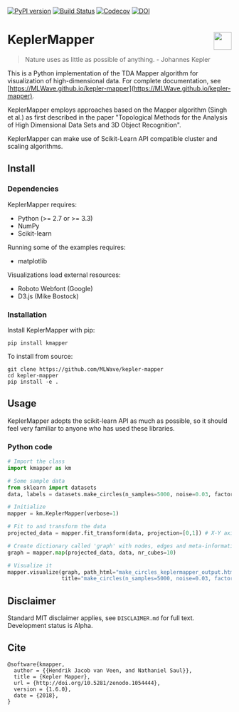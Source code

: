 [![PyPI version](https://badge.fury.io/py/kmapper.svg)](https://badge.fury.io/py/kmapper)
[![Build Status](https://travis-ci.org/MLWave/kepler-mapper.svg?branch=master)](https://travis-ci.org/MLWave/kepler-mapper)
[![Codecov](https://codecov.io/gh/mlwave/kepler-mapper/branch/master/graph/badge.svg)](https://codecov.io/gh/mlwave/kepler-mapper)
[![DOI](https://zenodo.org/badge/DOI/10.5281/zenodo.1054444.svg)](https://doi.org/10.5281/zenodo.1054444)


# KeplerMapper <img align="right" width="40" height="40" src="http://i.imgur.com/axOG6GJ.jpg">

> Nature uses as little as possible of anything. - Johannes Kepler

This is a Python implementation of the TDA Mapper algorithm  for visualization of high-dimensional data. For complete documentation, see [https://MLWave.github.io/kepler-mapper](https://MLWave.github.io/kepler-mapper).



KeplerMapper employs approaches based on the Mapper algorithm (Singh et al.) as first described in the paper "Topological Methods for the Analysis of High Dimensional Data Sets and 3D Object Recognition".

KeplerMapper can make use of Scikit-Learn API compatible cluster and scaling algorithms.


## Install

### Dependencies

KeplerMapper requires:

  - Python (>= 2.7 or >= 3.3)
  - NumPy
  - Scikit-learn

Running some of the examples requires:

  - matplotlib

Visualizations load external resources:

  - Roboto Webfont (Google)
  - D3.js (Mike Bostock)


### Installation

Install KeplerMapper with pip:

```
pip install kmapper
```

To install from source:
```
git clone https://github.com/MLWave/kepler-mapper
cd kepler-mapper
pip install -e .
```

## Usage

KeplerMapper adopts the scikit-learn API as much as possible, so it should feel very familiar to anyone who has used these libraries.

### Python code
```python
# Import the class
import kmapper as km

# Some sample data
from sklearn import datasets
data, labels = datasets.make_circles(n_samples=5000, noise=0.03, factor=0.3)

# Initialize
mapper = km.KeplerMapper(verbose=1)

# Fit to and transform the data
projected_data = mapper.fit_transform(data, projection=[0,1]) # X-Y axis

# Create dictionary called 'graph' with nodes, edges and meta-information
graph = mapper.map(projected_data, data, nr_cubes=10)

# Visualize it
mapper.visualize(graph, path_html="make_circles_keplermapper_output.html",
                 title="make_circles(n_samples=5000, noise=0.03, factor=0.3)")
```

## Disclaimer

Standard MIT disclaimer applies, see `DISCLAIMER.md` for full text. Development status is Alpha.

## Cite

```
@software{kmapper,
  author = {{Hendrik Jacob van Veen, and Nathaniel Saul}},
  title = {Kepler Mapper},
  url = {http://doi.org/10.5281/zenodo.1054444},
  version = {1.6.0},
  date = {2018},
}
```
